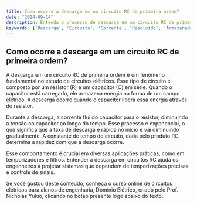 ```yaml
---
title: Como ocorre a descarga em um circuito RC de primeira ordem?
date: "2024-09-14"
description: Entenda o processo de descarga em um circuito RC de primeira ordem e sua aplicação em engenharia.
keywords: ['Descarga', 'Circuito', 'Corrente', 'Resolvido', 'Armazenada', 'Associação', 'Aplicação']
---
```


## Como ocorre a descarga em um circuito RC de primeira ordem?

A descarga em um circuito RC de primeira ordem é um fenômeno fundamental no estudo de circuitos elétricos. Esse tipo de circuito é composto por um resistor (R) e um capacitor (C) em série. Quando o capacitor está carregado, ele armazena energia na forma de um campo elétrico. A descarga ocorre quando o capacitor libera essa energia através do resistor.

Durante a descarga, a corrente flui do capacitor para o resistor, diminuindo a tensão no capacitor ao longo do tempo. Esse processo é exponencial, o que significa que a taxa de descarga é rápida no início e vai diminuindo gradualmente. A constante de tempo do circuito, dada pelo produto RC, determina a rapidez com que a descarga ocorre. 

Esse comportamento é crucial em diversas aplicações práticas, como em temporizadores e filtros. Entender a descarga em circuitos RC ajuda os engenheiros a projetar sistemas que dependem de temporizações precisas e controle de sinais.

Se você gostou deste conteúdo, conheça o curso online de circuitos elétricos para alunos de engenharia, Domínio Elétrico, criado pelo Prof. Nicholas Yukio, clicando no botão presente logo abaixo do texto.